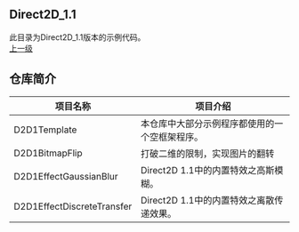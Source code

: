 ## Direct2D_1.1
此目录为Direct2D_1.1版本的示例代码。</br>
[上一级](https://github.com/Ray1024/Direct2D)

## 仓库简介

|项目名称|项目介绍|
| ----|----|
| D2D1Template| 本仓库中大部分示例程序都使用的一个空框架程序。|
| D2D1BitmapFlip| 打破二维的限制，实现图片的翻转 |
| D2D1EffectGaussianBlur| Direct2D 1.1中的内置特效之高斯模糊。|
| D2D1EffectDiscreteTransfer| Direct2D 1.1中的内置特效之离散传递效果。|